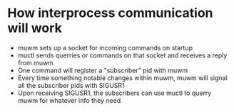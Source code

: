 # How interprocess communication will work
* muwm sets up a socket for incoming commands on startup
* muctl sends querries or commands on that socket and receives a reply from muwm
* One command will register a "subscriber" pid with muwm
* Every time something notable changes within muwm, muwm will signal all the subscriber pids with SIGUSR1
* Upon receiving SIGUSR1, the subscribers can use muctl to querry muwm for whatever info they need
